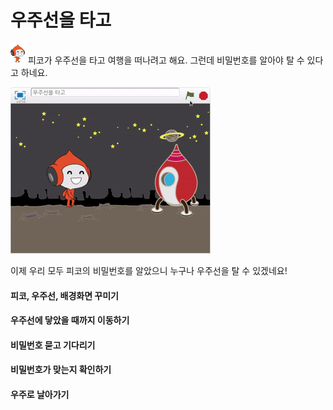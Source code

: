 # 우주선을 타고

![](/assets/pico.png) 피코가 우주선을 타고 여행을 떠나려고 해요. 그런데 비밀번호를 알아야 탈 수 있다고 하네요.  

![](/assets/ch06_preview.gif)

이제 우리 모두 피코의 비밀번호를 알았으니 누구나 우주선을 탈 수 있겠네요!

#### 피코, 우주선, 배경화면 꾸미기

#### 우주선에 닿았을 때까지 이동하기

#### 비밀번호 묻고 기다리기

#### 비밀번호가 맞는지 확인하기

#### 우주로 날아가기


